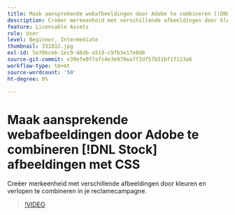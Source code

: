 ```yaml
---
title: Maak aansprekende webafbeeldingen door Adobe te combineren [!DNL Stock] afbeeldingen met CSS
description: Creëer merkeenheid met verschillende afbeeldingen door kleuren en verlopen te combineren in je reclamecampagne
feature: Licensable Assets
role: User
level: Beginner, Intermediate
thumbnail: 331812.jpg
exl-id: 5e70bceb-1ec9-46db-a519-c9fb3e17e8d8
source-git-commit: e39efe0f7afc4e3e970ea7f2df57b51bf17123a6
workflow-type: tm+mt
source-wordcount: '50'
ht-degree: 0%

---
```


# Maak aansprekende webafbeeldingen door Adobe te combineren [!DNL Stock] afbeeldingen met CSS

Creëer merkeenheid met verschillende afbeeldingen door kleuren en verlopen te combineren in je reclamecampagne.

>[!VIDEO](https://video.tv.adobe.com/v/331812?hidetitle=true)
